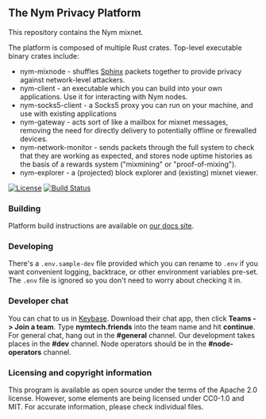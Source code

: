 <!--
Copyright 2020 - Nym Technologies SA <contact@nymtech.net>
SPDX-License-Identifier: Apache-2.0
-->

## The Nym Privacy Platform

This repository contains the Nym mixnet.

The platform is composed of multiple Rust crates. Top-level executable binary crates include:

* nym-mixnode - shuffles [Sphinx](https://github.com/nymtech/sphinx) packets together to provide privacy against network-level attackers.
* nym-client - an executable which you can build into your own applications. Use it for interacting with Nym nodes.
* nym-socks5-client - a Socks5 proxy you can run on your machine, and use with existing applications
* nym-gateway - acts sort of like a mailbox for mixnet messages, removing the need for directly delivery to potentially offline or firewalled devices.
* nym-network-monitor - sends packets through the full system to check that they are working as expected, and stores node uptime histories as the basis of a rewards system ("mixmining" or "proof-of-mixing").
* nym-explorer - a (projected) block explorer and (existing) mixnet viewer.

[![License](https://img.shields.io/badge/License-Apache%202.0-blue.svg?style=for-the-badge)](https://opensource.org/licenses/Apache-2.0)
[![Build Status](https://img.shields.io/github/workflow/status/nymtech/nym/Continuous%20integration/develop?style=for-the-badge&logo=github-actions)](https://github.com/nymtech/nym/actions?query=branch%3Adevelop)


### Building

Platform build instructions are available on [our docs site](https://nymtech.net/docs).

### Developing

There's a `.env.sample-dev` file provided which you can rename to `.env` if you want convenient logging, backtrace, or other environment variables pre-set. The `.env` file is ignored so you don't need to worry about checking it in.

### Developer chat

You can chat to us in [Keybase](https://keybase.io). Download their chat app, then click **Teams -> Join a team**. Type **nymtech.friends** into the team name and hit **continue**. For general chat, hang out in the **#general** channel. Our development takes places in the **#dev** channel. Node operators should be in the **#node-operators** channel.

### Licensing and copyright information

This program is available as open source under the terms of the Apache 2.0 license. However, some elements are being licensed under CC0-1.0 and MIT. For accurate information, please check individual files.

